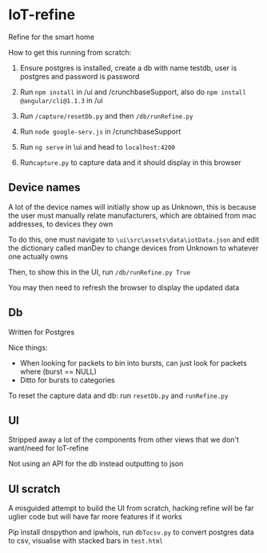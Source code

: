 # IoT-refine
Refine for the smart home

How to get this running from scratch:

1. Ensure postgres is installed, create a db with name testdb, user is postgres and password is password

2. Run `npm install` in /ui and /crunchbaseSupport, also do `npm install @angular/cli@1.1.3` in /ui

3. Run `/capture/resetDb.py` and then `/db/runRefine.py`

4. Run `node google-serv.js` in /crunchbaseSupport

5. Run `ng serve` in \ui and head to `localhost:4200`

6. Run`capture.py` to capture data and it should display in this browser 

## Device names

A lot of the device names will initially show up as Unknown, this is because the user must manually relate manufacturers, which are obtained from mac addresses, to devices they own

To do this, one must navigate to `\ui\src\assets\data\iotData.json` and edit the dictionary called manDev to change devices from Unknown to whatever one actually owns 

Then, to show this in the UI, run `/db/runRefine.py True`

You may then need to refresh the browser to display the updated data 

## Db

Written for Postgres

Nice things:
* When looking for packets to bin into bursts, can just look for packets where (burst == NULL)
* Ditto for bursts to categories

To reset the capture data and db:
run `resetDb.py` and `runRefine.py`

## UI

Stripped away a lot of the components from other views that we don't want/need for IoT-refine

Not using an API for the db instead outputting to json

## UI scratch

A misguided attempt to build the UI from scratch, hacking refine will be far uglier code but will have far more features if it works 

Pip install dnspython and ipwhois, run `dbTocsv.py` to convert postgres data to csv, visualise with stacked bars in `test.html`

